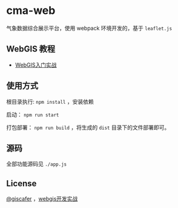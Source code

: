 # cma-web

气象数据综合展示平台，使用 webpack 环境开发的，基于 `leaflet.js`

## WebGIS 教程

- [WebGIS入门实战](https://xiaozhuanlan.com/webgis)

## 使用方式

根目录执行: `npm install` ，安装依赖

启动： `npm run start`

打包部署： `npm run build` ，将生成的 `dist` 目录下的文件部署即可。

## 源码

全部功能源码见 `./app.js`


## License

[@giscafer](https://github.com/giscafer) ，[webgis开发实战](https://xiaozhuanlan.com/webgis)

